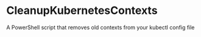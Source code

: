 # CleanupKubernetesContexts
A PowerShell script that removes old contexts from your kubectl config file
